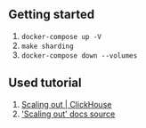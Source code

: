 ## Getting started

1. `docker-compose up -V`
2. `make sharding`
3. `docker-compose down --volumes`

## Used tutorial

1. [Scaling out | ClickHouse](https://clickhouse.com/docs/en/architecture/horizontal-scaling)
2. ['Scaling out' docs source](https://github.com/ClickHouse/clickhouse-docs/blob/b274ce68e04123a7cccf0ec79590778458cb70dc/docs/en/deployment-guides/horizontal-scaling.md)

